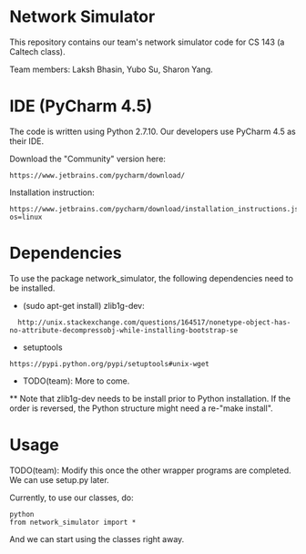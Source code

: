 # Network Simulator
This repository contains our team's network simulator code for CS 143 (a Caltech class).

Team members: Laksh Bhasin, Yubo Su, Sharon Yang.

IDE (PyCharm 4.5)
===
The code is written using Python 2.7.10. Our developers use PyCharm 4.5 as
their IDE.

Download the "Community" version here:
```
https://www.jetbrains.com/pycharm/download/
```

Installation instruction:
```
https://www.jetbrains.com/pycharm/download/installation_instructions.jsp?os=linux
```


Dependencies
===
To use the package network_simulator, the following dependencies need to
be installed.
- (sudo apt-get install) zlib1g-dev:
```
  http://unix.stackexchange.com/questions/164517/nonetype-object-has-no-attribute-decompressobj-while-installing-bootstrap-se
```

- setuptools
```
https://pypi.python.org/pypi/setuptools#unix-wget
```

- TODO(team): More to come.

** Note that zlib1g-dev needs to be install prior to Python installation. If
the order is reversed, the Python structure might need a re-"make install".


Usage
===
TODO(team): Modify this once the other wrapper programs are completed.
We can use setup.py later.

Currently, to use our classes, do:
```
python
from network_simulator import *
```

And we can start using the classes right away.